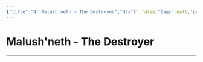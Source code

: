 ```yaml
---
{"title":"4. Malush'neth - The Destroyer","draft":false,"tags":null,"publish":true,"path":"3. Gods & Religion/2. Major Gods & Interpretations/2. The Trinity/4. Malush'neth - The Destroyer.md","permalink":"/3-gods-and-religion/2-major-gods-and-interpretations/2-the-trinity/4-malush-neth-the-destroyer/","PassFrontmatter":true}
---
```


# Malush'neth - The Destroyer
---
